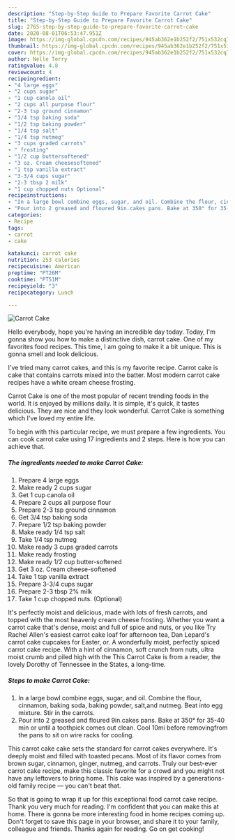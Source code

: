 ```yaml
---
description: "Step-by-Step Guide to Prepare Favorite Carrot Cake"
title: "Step-by-Step Guide to Prepare Favorite Carrot Cake"
slug: 2765-step-by-step-guide-to-prepare-favorite-carrot-cake
date: 2020-08-01T06:53:47.951Z
image: https://img-global.cpcdn.com/recipes/945ab362e1b252f2/751x532cq70/carrot-cake-recipe-main-photo.jpg
thumbnail: https://img-global.cpcdn.com/recipes/945ab362e1b252f2/751x532cq70/carrot-cake-recipe-main-photo.jpg
cover: https://img-global.cpcdn.com/recipes/945ab362e1b252f2/751x532cq70/carrot-cake-recipe-main-photo.jpg
author: Nelle Terry
ratingvalue: 4.8
reviewcount: 4
recipeingredient:
- "4 large eggs"
- "2 cups sugar"
- "1 cup canola oil"
- "2 cups all purpose flour"
- "2-3 tsp ground cinnamon"
- "3/4 tsp baking soda"
- "1/2 tsp baking powder"
- "1/4 tsp salt"
- "1/4 tsp nutmeg"
- "3 cups graded carrots"
- " frosting"
- "1/2 cup buttersoftened"
- "3 oz. Cream cheesesoftened"
- "1 tsp vanilla extract"
- "3-3/4 cups sugar"
- "2-3 tbsp 2 milk"
- "1 cup chopped nuts Optional"
recipeinstructions:
- "In a large bowl combine eggs, sugar, and oil. Combine the flour, cinnamon, baking soda, baking powder, salt,and nutmeg. Beat into egg mixture. Stir in the carrots."
- "Pour into 2 greased and floured 9in.cakes pans. Bake at 350° for 35-40 min or until a toothpick comes out clean. Cool 10mi before removingfrom the pans to sit on wire racks for cooling."
categories:
- Recipe
tags:
- carrot
- cake

katakunci: carrot cake 
nutrition: 253 calories
recipecuisine: American
preptime: "PT26M"
cooktime: "PT51M"
recipeyield: "3"
recipecategory: Lunch

---
```



![Carrot Cake](https://img-global.cpcdn.com/recipes/945ab362e1b252f2/751x532cq70/carrot-cake-recipe-main-photo.jpg)

Hello everybody, hope you're having an incredible day today. Today, I'm gonna show you how to make a distinctive dish, carrot cake. One of my favorites food recipes. This time, I am going to make it a bit unique. This is gonna smell and look delicious.

I&#39;ve tried many carrot cakes, and this is my favorite recipe. Carrot cake is cake that contains carrots mixed into the batter. Most modern carrot cake recipes have a white cream cheese frosting.

Carrot Cake is one of the most popular of recent trending foods in the world. It is enjoyed by millions daily. It is simple, it's quick, it tastes delicious. They are nice and they look wonderful. Carrot Cake is something which I've loved my entire life.


To begin with this particular recipe, we must prepare a few ingredients. You can cook carrot cake using 17 ingredients and 2 steps. Here is how you can achieve that.

<!--inarticleads1-->

##### The ingredients needed to make Carrot Cake:

1. Prepare 4 large eggs
1. Make ready 2 cups sugar
1. Get 1 cup canola oil
1. Prepare 2 cups all purpose flour
1. Prepare 2-3 tsp ground cinnamon
1. Get 3/4 tsp baking soda
1. Prepare 1/2 tsp baking powder
1. Make ready 1/4 tsp salt
1. Take 1/4 tsp nutmeg
1. Make ready 3 cups graded carrots
1. Make ready  frosting
1. Make ready 1/2 cup butter-softened
1. Get 3 oz. Cream cheese-softened
1. Take 1 tsp vanilla extract
1. Prepare 3-3/4 cups sugar
1. Prepare 2-3 tbsp 2% milk
1. Take 1 cup chopped nuts. (Optional)


It&#39;s perfectly moist and delicious, made with lots of fresh carrots, and topped with the most heavenly cream cheese frosting. Whether you want a carrot cake that&#39;s dense, moist and full of spice and nuts, or you like Try Rachel Allen&#39;s easiest carrot cake loaf for afternoon tea, Dan Lepard&#39;s carrot cake cupcakes for Easter, or. A wonderfully moist, perfectly spiced carrot cake recipe. With a hint of cinnamon, soft crunch from nuts, ultra moist crumb and piled high with the This Carrot Cake is from a reader, the lovely Dorothy of Tennessee in the States, a long-time. 

<!--inarticleads2-->

##### Steps to make Carrot Cake:

1. In a large bowl combine eggs, sugar, and oil. Combine the flour, cinnamon, baking soda, baking powder, salt,and nutmeg. Beat into egg mixture. Stir in the carrots.
1. Pour into 2 greased and floured 9in.cakes pans. Bake at 350° for 35-40 min or until a toothpick comes out clean. Cool 10mi before removingfrom the pans to sit on wire racks for cooling.


This carrot cake cake sets the standard for carrot cakes everywhere. It&#39;s deeply moist and filled with toasted pecans. Most of its flavor comes from brown sugar, cinnamon, ginger, nutmeg, and carrots. Truly our best-ever carrot cake recipe, make this classic favorite for a crowd and you might not have any leftovers to bring home. This cake was inspired by a generations-old family recipe — you can&#39;t beat that. 

So that is going to wrap it up for this exceptional food carrot cake recipe. Thank you very much for reading. I'm confident that you can make this at home. There is gonna be more interesting food in home recipes coming up. Don't forget to save this page in your browser, and share it to your family, colleague and friends. Thanks again for reading. Go on get cooking!
